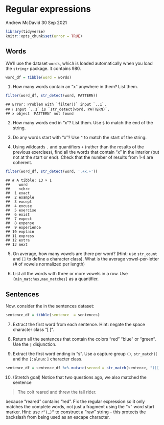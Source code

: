 Regular expressions
================
Andrew McDavid
30 Sep 2021

``` r
library(tidyverse)
knitr::opts_chunk$set(error = TRUE)
```

## Words

We’ll use the dataset `words`, which is loaded automatically when you
load the `stringr` package. It contains 980.

``` r
word_df = tibble(word = words)
```

1.  How many words contain an “x” anywhere in them? List them.

``` r
filter(word_df, str_detect(word, PATTERN))
```

    ## Error: Problem with `filter()` input `..1`.
    ## ℹ Input `..1` is `str_detect(word, PATTERN)`.
    ## x object 'PATTERN' not found

2.  How many words end in “x”? List them. Use `$` to match the end of
    the string.

3.  Do any words start with “x”? Use `^` to match the start of the
    string.

4.  Using wildcards `.` and quantifiers `+` (rather than the results of
    the previous exercises), find all the words that contain “x” in the
    interior (but not at the start or end). Check that the number of
    results from 1-4 are coherent.

``` r
filter(word_df, str_detect(word, '.+x.+'))
```

    ## # A tibble: 13 × 1
    ##    word      
    ##    <chr>     
    ##  1 exact     
    ##  2 example   
    ##  3 except    
    ##  4 excuse    
    ##  5 exercise  
    ##  6 exist     
    ##  7 expect    
    ##  8 expense   
    ##  9 experience
    ## 10 explain   
    ## 11 express   
    ## 12 extra     
    ## 13 next

5.  On average, how many vowels are there per word? (Hint: use
    `str_count` and `[]` to define a character class). What is the
    average vowel-per-letter (\# of vowels normalized per length)

6.  List all the words with three or more vowels in a row. Use
    `{min_matches,max_matches}` as a quantifier.

## Sentences

Now, consider the in the sentences dataset:

``` r
sentence_df = tibble(sentence  = sentences)
```

7.  Extract the first word from each sentence. Hint: negate the space
    character class “\[ \]”.

8.  Return all the sentences that contain the colors “red” “blue” or
    “green”. Use the `|` disjunction.

9.  Extract the first word ending in “s”. Use a capture group `()`,
    `str_match()` and the `[:alnum:]` character class.

``` r
sentence_df = sentence_df %>% mutate(second = str_match(sentence, "([[:alnum:]]*s)\\b")[,2])
```

10. (Stretch goal) Notice that two questions ago, we also matched the
    sentence

> The colt reared and threw the tall rider.

because “reared” contains “red”. Fix the regular expression so it only
matches the complete words, not just a fragment using the “&lt;” word
start marker. Hint: use <code>r“(…)”</code> to construct a “raw” string
– this protects the backslash from being used as an escape character.
